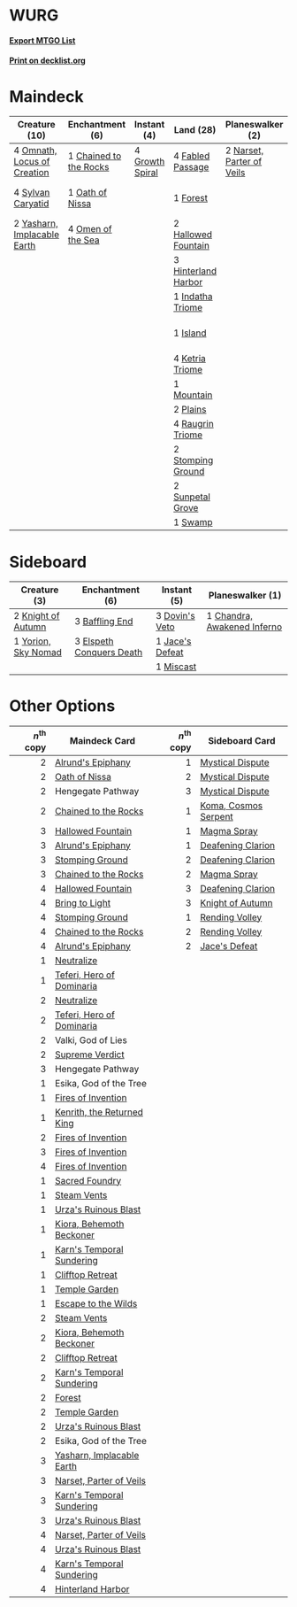 # WURG

#### [Export MTGO List](../collection/WURG/WURG.txt)
#### [Print on decklist.org](http://decklist.org/?deckmain=1%09Alrund's%20Epiphany%0A3%09Bring%20to%20Light%0A1%09Chained%20to%20the%20Rocks%0A1%09Deafening%20Clarion%0A1%09Extinction%20Event%0A4%09Fabled%20Passage%0A1%09Forest%0A4%09Growth%20Spiral%0A2%09Hallowed%20Fountain%0A1%09Hengegate%20Pathway%0A3%09Hinterland%20Harbor%0A1%09Indatha%20Triome%0A1%09Island%0A4%09Ketria%20Triome%0A1%09Mountain%0A2%09Narset,%20Parter%20of%20Veils%0A1%09Oath%20of%20Nissa%0A4%09Omen%20of%20the%20Sea%0A4%09Omnath,%20Locus%20of%20Creation%0A2%09Plains%0A1%09Radiant%20Flames%0A4%09Raugrin%20Triome%0A2%09Stomping%20Ground%0A2%09Sunpetal%20Grove%0A1%09Supreme%20Verdict%0A1%09Swamp%0A4%09Sylvan%20Caryatid%0A1%09Valki,%20God%20of%20Lies%0A2%09Yasharn,%20Implacable%20Earth&deckside=3%09Baffling%20End%0A1%09Chandra,%20Awakened%20Inferno%0A3%09Dovin's%20Veto%0A3%09Elspeth%20Conquers%20Death%0A1%09Jace's%20Defeat%0A2%09Knight%20of%20Autumn%0A1%09Miscast%0A1%09Yorion,%20Sky%20Nomad)
# Maindeck

|                                            Creature (10)                                             |                                         Enchantment (6)                                         |                                       Instant (4)                                        |                                          Land (28)                                           |                                          Planeswalker (2)                                          |                                         Sorcery (8)                                          |    Unknown (2)     |
|------------------------------------------------------------------------------------------------------|-------------------------------------------------------------------------------------------------|------------------------------------------------------------------------------------------|----------------------------------------------------------------------------------------------|----------------------------------------------------------------------------------------------------|----------------------------------------------------------------------------------------------|--------------------|
|4 [Omnath, Locus of Creation](http://gatherer.wizards.com/Pages/Card/Details.aspx?multiverseid=491883)|1 [Chained to the Rocks](http://gatherer.wizards.com/Pages/Card/Details.aspx?multiverseid=373521)|4 [Growth Spiral](http://gatherer.wizards.com/Pages/Card/Details.aspx?multiverseid=457322)|4 [Fabled Passage](http://gatherer.wizards.com/Pages/Card/Details.aspx?multiverseid=473206)   |2 [Narset, Parter of Veils](http://gatherer.wizards.com/Pages/Card/Details.aspx?multiverseid=460988)|1 [Alrund's Epiphany](http://gatherer.wizards.com/Pages/Card/Details.aspx?multiverseid=503648)|1 Hengegate Pathway |
|4 [Sylvan Caryatid](http://gatherer.wizards.com/Pages/Card/Details.aspx?multiverseid=373624)          |1 [Oath of Nissa](http://gatherer.wizards.com/Pages/Card/Details.aspx?multiverseid=407650)       |                                                                                          |1 [Forest](http://gatherer.wizards.com/Pages/Card/Details.aspx?multiverseid=439860)           |                                                                                                    |3 [Bring to Light](http://gatherer.wizards.com/Pages/Card/Details.aspx?multiverseid=401831)   |1 Valki, God of Lies|
|2 [Yasharn, Implacable Earth](http://gatherer.wizards.com/Pages/Card/Details.aspx?multiverseid=491891)|4 [Omen of the Sea](http://gatherer.wizards.com/Pages/Card/Details.aspx?multiverseid=476309)     |                                                                                          |2 [Hallowed Fountain](http://gatherer.wizards.com/Pages/Card/Details.aspx?multiverseid=97071) |                                                                                                    |1 [Deafening Clarion](http://gatherer.wizards.com/Pages/Card/Details.aspx?multiverseid=452915)|                    |
|                                                                                                      |                                                                                                 |                                                                                          |3 [Hinterland Harbor](http://gatherer.wizards.com/Pages/Card/Details.aspx?multiverseid=443128)|                                                                                                    |1 [Extinction Event](http://gatherer.wizards.com/Pages/Card/Details.aspx?multiverseid=479608) |                    |
|                                                                                                      |                                                                                                 |                                                                                          |1 [Indatha Triome](http://gatherer.wizards.com/Pages/Card/Details.aspx?multiverseid=479768)   |                                                                                                    |1 [Radiant Flames](http://gatherer.wizards.com/Pages/Card/Details.aspx?multiverseid=402002)   |                    |
|                                                                                                      |                                                                                                 |                                                                                          |1 [Island](http://gatherer.wizards.com/Pages/Card/Details.aspx?multiverseid=439857)           |                                                                                                    |1 [Supreme Verdict](http://gatherer.wizards.com/Pages/Card/Details.aspx?multiverseid=438776)  |                    |
|                                                                                                      |                                                                                                 |                                                                                          |4 [Ketria Triome](http://gatherer.wizards.com/Pages/Card/Details.aspx?multiverseid=479770)    |                                                                                                    |                                                                                              |                    |
|                                                                                                      |                                                                                                 |                                                                                          |1 [Mountain](http://gatherer.wizards.com/Pages/Card/Details.aspx?multiverseid=439859)         |                                                                                                    |                                                                                              |                    |
|                                                                                                      |                                                                                                 |                                                                                          |2 [Plains](http://gatherer.wizards.com/Pages/Card/Details.aspx?multiverseid=439856)           |                                                                                                    |                                                                                              |                    |
|                                                                                                      |                                                                                                 |                                                                                          |4 [Raugrin Triome](http://gatherer.wizards.com/Pages/Card/Details.aspx?multiverseid=479771)   |                                                                                                    |                                                                                              |                    |
|                                                                                                      |                                                                                                 |                                                                                          |2 [Stomping Ground](http://gatherer.wizards.com/Pages/Card/Details.aspx?multiverseid=405110)  |                                                                                                    |                                                                                              |                    |
|                                                                                                      |                                                                                                 |                                                                                          |2 [Sunpetal Grove](http://gatherer.wizards.com/Pages/Card/Details.aspx?multiverseid=420946)   |                                                                                                    |                                                                                              |                    |
|                                                                                                      |                                                                                                 |                                                                                          |1 [Swamp](http://gatherer.wizards.com/Pages/Card/Details.aspx?multiverseid=439858)            |                                                                                                    |                                                                                              |                    |


# Sideboard

|                                         Creature (3)                                         |                                          Enchantment (6)                                          |                                       Instant (5)                                        |                                           Planeswalker (1)                                           |
|----------------------------------------------------------------------------------------------|---------------------------------------------------------------------------------------------------|------------------------------------------------------------------------------------------|------------------------------------------------------------------------------------------------------|
|2 [Knight of Autumn](http://gatherer.wizards.com/Pages/Card/Details.aspx?multiverseid=452933) |3 [Baffling End](http://gatherer.wizards.com/Pages/Card/Details.aspx?multiverseid=439658)          |3 [Dovin's Veto](http://gatherer.wizards.com/Pages/Card/Details.aspx?multiverseid=461120) |1 [Chandra, Awakened Inferno](http://gatherer.wizards.com/Pages/Card/Details.aspx?multiverseid=466881)|
|1 [Yorion, Sky Nomad](http://gatherer.wizards.com/Pages/Card/Details.aspx?multiverseid=479752)|3 [Elspeth Conquers Death](http://gatherer.wizards.com/Pages/Card/Details.aspx?multiverseid=476264)|1 [Jace's Defeat](http://gatherer.wizards.com/Pages/Card/Details.aspx?multiverseid=430727)|                                                                                                      |
|                                                                                              |                                                                                                   |1 [Miscast](http://gatherer.wizards.com/Pages/Card/Details.aspx?multiverseid=485380)      |                                                                                                      |


# Other Options

|*n*<sup>th</sup> copy|                                            Maindeck Card                                            |*n*<sup>th</sup> copy|                                        Sideboard Card                                         |
|--------------------:|-----------------------------------------------------------------------------------------------------|--------------------:|-----------------------------------------------------------------------------------------------|
|                    2|[Alrund's Epiphany](http://gatherer.wizards.com/Pages/Card/Details.aspx?multiverseid=503648)         |                    1|[Mystical Dispute](http://gatherer.wizards.com/Pages/Card/Details.aspx?multiverseid=473020)    |
|                    2|[Oath of Nissa](http://gatherer.wizards.com/Pages/Card/Details.aspx?multiverseid=407650)             |                    2|[Mystical Dispute](http://gatherer.wizards.com/Pages/Card/Details.aspx?multiverseid=473020)    |
|                    2|Hengegate Pathway                                                                                    |                    3|[Mystical Dispute](http://gatherer.wizards.com/Pages/Card/Details.aspx?multiverseid=473020)    |
|                    2|[Chained to the Rocks](http://gatherer.wizards.com/Pages/Card/Details.aspx?multiverseid=373521)      |                    1|[Koma, Cosmos Serpent](http://gatherer.wizards.com/Pages/Card/Details.aspx?multiverseid=503837)|
|                    3|[Hallowed Fountain](http://gatherer.wizards.com/Pages/Card/Details.aspx?multiverseid=97071)          |                    1|[Magma Spray](http://gatherer.wizards.com/Pages/Card/Details.aspx?multiverseid=426843)         |
|                    3|[Alrund's Epiphany](http://gatherer.wizards.com/Pages/Card/Details.aspx?multiverseid=503648)         |                    1|[Deafening Clarion](http://gatherer.wizards.com/Pages/Card/Details.aspx?multiverseid=452915)   |
|                    3|[Stomping Ground](http://gatherer.wizards.com/Pages/Card/Details.aspx?multiverseid=405110)           |                    2|[Deafening Clarion](http://gatherer.wizards.com/Pages/Card/Details.aspx?multiverseid=452915)   |
|                    3|[Chained to the Rocks](http://gatherer.wizards.com/Pages/Card/Details.aspx?multiverseid=373521)      |                    2|[Magma Spray](http://gatherer.wizards.com/Pages/Card/Details.aspx?multiverseid=426843)         |
|                    4|[Hallowed Fountain](http://gatherer.wizards.com/Pages/Card/Details.aspx?multiverseid=97071)          |                    3|[Deafening Clarion](http://gatherer.wizards.com/Pages/Card/Details.aspx?multiverseid=452915)   |
|                    4|[Bring to Light](http://gatherer.wizards.com/Pages/Card/Details.aspx?multiverseid=401831)            |                    3|[Knight of Autumn](http://gatherer.wizards.com/Pages/Card/Details.aspx?multiverseid=452933)    |
|                    4|[Stomping Ground](http://gatherer.wizards.com/Pages/Card/Details.aspx?multiverseid=405110)           |                    1|[Rending Volley](http://gatherer.wizards.com/Pages/Card/Details.aspx?multiverseid=394663)      |
|                    4|[Chained to the Rocks](http://gatherer.wizards.com/Pages/Card/Details.aspx?multiverseid=373521)      |                    2|[Rending Volley](http://gatherer.wizards.com/Pages/Card/Details.aspx?multiverseid=394663)      |
|                    4|[Alrund's Epiphany](http://gatherer.wizards.com/Pages/Card/Details.aspx?multiverseid=503648)         |                    2|[Jace's Defeat](http://gatherer.wizards.com/Pages/Card/Details.aspx?multiverseid=430727)       |
|                    1|[Neutralize](http://gatherer.wizards.com/Pages/Card/Details.aspx?multiverseid=479579)                |                     |                                                                                               |
|                    1|[Teferi, Hero of Dominaria](http://gatherer.wizards.com/Pages/Card/Details.aspx?multiverseid=443095) |                     |                                                                                               |
|                    2|[Neutralize](http://gatherer.wizards.com/Pages/Card/Details.aspx?multiverseid=479579)                |                     |                                                                                               |
|                    2|[Teferi, Hero of Dominaria](http://gatherer.wizards.com/Pages/Card/Details.aspx?multiverseid=443095) |                     |                                                                                               |
|                    2|Valki, God of Lies                                                                                   |                     |                                                                                               |
|                    2|[Supreme Verdict](http://gatherer.wizards.com/Pages/Card/Details.aspx?multiverseid=438776)           |                     |                                                                                               |
|                    3|Hengegate Pathway                                                                                    |                     |                                                                                               |
|                    1|Esika, God of the Tree                                                                               |                     |                                                                                               |
|                    1|[Fires of Invention](http://gatherer.wizards.com/Pages/Card/Details.aspx?multiverseid=473087)        |                     |                                                                                               |
|                    1|[Kenrith, the Returned King](http://gatherer.wizards.com/Pages/Card/Details.aspx?multiverseid=476052)|                     |                                                                                               |
|                    2|[Fires of Invention](http://gatherer.wizards.com/Pages/Card/Details.aspx?multiverseid=473087)        |                     |                                                                                               |
|                    3|[Fires of Invention](http://gatherer.wizards.com/Pages/Card/Details.aspx?multiverseid=473087)        |                     |                                                                                               |
|                    4|[Fires of Invention](http://gatherer.wizards.com/Pages/Card/Details.aspx?multiverseid=473087)        |                     |                                                                                               |
|                    1|[Sacred Foundry](http://gatherer.wizards.com/Pages/Card/Details.aspx?multiverseid=405106)            |                     |                                                                                               |
|                    1|[Steam Vents](http://gatherer.wizards.com/Pages/Card/Details.aspx?multiverseid=405109)               |                     |                                                                                               |
|                    1|[Urza's Ruinous Blast](http://gatherer.wizards.com/Pages/Card/Details.aspx?multiverseid=442927)      |                     |                                                                                               |
|                    1|[Kiora, Behemoth Beckoner](http://gatherer.wizards.com/Pages/Card/Details.aspx?multiverseid=461159)  |                     |                                                                                               |
|                    1|[Karn's Temporal Sundering](http://gatherer.wizards.com/Pages/Card/Details.aspx?multiverseid=442943) |                     |                                                                                               |
|                    1|[Clifftop Retreat](http://gatherer.wizards.com/Pages/Card/Details.aspx?multiverseid=443127)          |                     |                                                                                               |
|                    1|[Temple Garden](http://gatherer.wizards.com/Pages/Card/Details.aspx?multiverseid=405112)             |                     |                                                                                               |
|                    1|[Escape to the Wilds](http://gatherer.wizards.com/Pages/Card/Details.aspx?multiverseid=473151)       |                     |                                                                                               |
|                    2|[Steam Vents](http://gatherer.wizards.com/Pages/Card/Details.aspx?multiverseid=405109)               |                     |                                                                                               |
|                    2|[Kiora, Behemoth Beckoner](http://gatherer.wizards.com/Pages/Card/Details.aspx?multiverseid=461159)  |                     |                                                                                               |
|                    2|[Clifftop Retreat](http://gatherer.wizards.com/Pages/Card/Details.aspx?multiverseid=443127)          |                     |                                                                                               |
|                    2|[Karn's Temporal Sundering](http://gatherer.wizards.com/Pages/Card/Details.aspx?multiverseid=442943) |                     |                                                                                               |
|                    2|[Forest](http://gatherer.wizards.com/Pages/Card/Details.aspx?multiverseid=439860)                    |                     |                                                                                               |
|                    2|[Temple Garden](http://gatherer.wizards.com/Pages/Card/Details.aspx?multiverseid=405112)             |                     |                                                                                               |
|                    2|[Urza's Ruinous Blast](http://gatherer.wizards.com/Pages/Card/Details.aspx?multiverseid=442927)      |                     |                                                                                               |
|                    2|Esika, God of the Tree                                                                               |                     |                                                                                               |
|                    3|[Yasharn, Implacable Earth](http://gatherer.wizards.com/Pages/Card/Details.aspx?multiverseid=491891) |                     |                                                                                               |
|                    3|[Narset, Parter of Veils](http://gatherer.wizards.com/Pages/Card/Details.aspx?multiverseid=460988)   |                     |                                                                                               |
|                    3|[Karn's Temporal Sundering](http://gatherer.wizards.com/Pages/Card/Details.aspx?multiverseid=442943) |                     |                                                                                               |
|                    3|[Urza's Ruinous Blast](http://gatherer.wizards.com/Pages/Card/Details.aspx?multiverseid=442927)      |                     |                                                                                               |
|                    4|[Narset, Parter of Veils](http://gatherer.wizards.com/Pages/Card/Details.aspx?multiverseid=460988)   |                     |                                                                                               |
|                    4|[Urza's Ruinous Blast](http://gatherer.wizards.com/Pages/Card/Details.aspx?multiverseid=442927)      |                     |                                                                                               |
|                    4|[Karn's Temporal Sundering](http://gatherer.wizards.com/Pages/Card/Details.aspx?multiverseid=442943) |                     |                                                                                               |
|                    4|[Hinterland Harbor](http://gatherer.wizards.com/Pages/Card/Details.aspx?multiverseid=443128)         |                     |                                                                                               |

